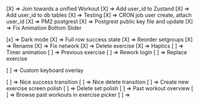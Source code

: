 [X] => Join towards a unified Workout
[X] => Add user_id to Zustand
[X] => Add user_id to db tables
[X] => Testing
[X] => CRON job user create, attach user_id
[X] => PM2 postgrest
[X] => Postgrest public key file and update
[X] => Fix Animation Bottom Slider

[x] => Dark mode
[X] => Full row success state
[X] => Reorder setgroups
[X] => Rename
[X] => Fix network
[X] => Delete exercise
[X] => Haptics
[ ] => Timer animation
[ ] => Previous exercise
[ ] => Rework login
[ ] => Replace exercise

[ ] => Custom keyboard overlay

[ ] => Nice success transition
[ ] => Nice delete transition
[ ] => Create new exercise screen polish
[ ] => Delete set polish
[ ] => Past workout overview
[ ] => Browse past workouts in exercise picker
[ ] =>
